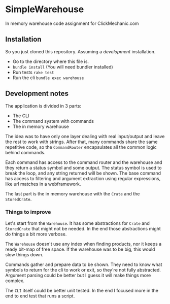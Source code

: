 # SimpleWarehouse

In memory warehouse code assignment for ClickMechanic.com


## Installation

So you just cloned this repository. Assuming a *development* installation.

* Go to the directory where this file is.
* `bundle install` (You will need bundler installed)
* Run tests `rake test`
* Run the cli `bundle exec warehouse`

## Development notes

The application is divided in 3 parts:

* The CLI
* The command system with commands
* The in memory warehouse

The idea was to have only one layer dealing with real input/output and leave the rest to work with strings. After that, many commands share the same repetitive code, so the `CommandRouter` encapsulates all the common logic behind commands.

Each command has access to the command router and the warehouse and they return a status symbol and some output. The status symbol is used to break the loop, and any string returned will be shown. The base command has access to filtering and argument extraction using regular expressions, like url matches in a webframework.

The last part is the in memory warehouse with the `Crate` and the `StoredCrate`.

### Things to improve

Let's start from the `Warehouse`. It has some abstractions for `Crate` and `StoredCrate` that might not be needed. In the end those abstractions might do things a bit more verbose. 

The `Warehouse` doesn't use any index when finding products, nor it keeps a ready bit-map of free space. If the warehouse was to be big, this would slow things down.

Commands gather and prepare data to be shown. They need to know what symbols to return for the cli to work or exit, so they're not fully abstracted. Argument parsing could be better but I guess it will make things more complex.

The `CLI` itself could be better unit tested. In the end I focused more in the end to end test that runs a script.
